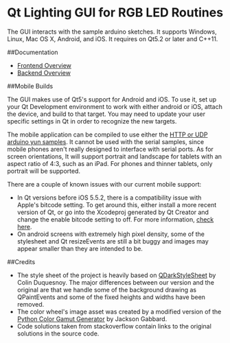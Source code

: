 # Qt Lighting GUI for RGB LED Routines

The GUI interacts with the sample arduino sketches. It supports Windows, Linux, Mac OS X, Android, and iOS.
It requires on Qt5.2 or later and C++11.

##<a name="documentation"></a>Documentation

*  [Frontend Overview](https://timsee.github.io/RGB-LED-Routines/LightingGUI/html/front_overview.html)
*  [Backend Overview](https://timsee.github.io/RGB-LED-Routines/LightingGUI/html/backend_overview.html)

##<a name="mobile-support"></a>Mobile Builds

The GUI makes use of Qt5's support for Android and iOS. To use it, set up your Qt Development environment
to work with either android or iOS, attach the device, and build to that target. You may need to update
your user specific settings in Qt in order to recognize the new targets.

The mobile application can be compiled to use either the [HTTP or UDP arduino yun samples](../samples/yun). 
It cannot be used with the serial samples, since mobile phones aren't really designed to interface
with serial ports. As for screen orientations, It will support portrait and landscape for tablets with an aspect 
ratio of 4:3, such as an iPad. For phones and thinner tablets, only portrait will be supported.

There are a couple of known issues with our current mobile support:

* In Qt versions before iOS 5.5.2, there is a compatibility issue with Apple's bitcode setting. 
To get around this, either install a more recent version of Qt, or go into the Xcodeproj generated by 
Qt Creator and change the enable bitcode setting to off. For more information, [check here](http://lists.qt-project.org/pipermail/interest/2015-October/019393.html). 
* On android screens with extremely high pixel density, some of the stylesheet and Qt resizeEvents are
still a bit buggy and images may appear smaller than they are intended to be. 

##<a name="credits"></a>Credits

* The style sheet of the project is heavily based on [QDarkStyleSheet](https://github.com/ColinDuquesnoy/QDarkStyleSheet) 
  by Colin Duquesnoy. The major differences between our version and the original are that we handle some of the background 
  drawing as QPaintEvents and some of the fixed heights and widths have been removed. 
* The color wheel's image asset was created by a modified version of the [Python Color Gamut Generator](https://github.com/jacksongabbard/Python-Color-Gamut-Generator) by Jackson Gabbard.
* Code solutions taken from stackoverflow contain links to the original solutions in the source code. 


